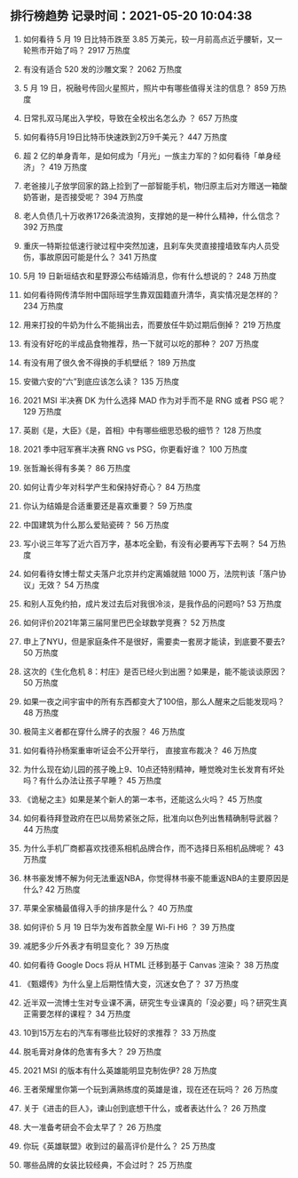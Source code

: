
## 排行榜趋势 记录时间：2021-05-20 10:04:38
  
  1. 如何看待 5 月 19 日比特币跌至 3.85 万美元，较一月前高点近乎腰斩，又一轮熊市开始了吗？ 2917 万热度
    
  2. 有没有适合 520 发的沙雕文案？ 2062 万热度
    
  3. 5 月 19 日，祝融号传回火星照片，照片中有哪些值得关注的信息？ 859 万热度
    
  4. 日常扎双马尾出入学校，导致在全校出名怎么办 ？ 657 万热度
    
  5. 如何看待5月19日比特币快速跌到2万9千美元？ 447 万热度
    
  6. 超 2 亿的单身青年，是如何成为「月光」一族主力军的？如何看待「单身经济」？ 419 万热度
    
  7. 老爸接儿子放学回家的路上捡到了一部智能手机，物归原主后对方赠送一箱酸奶答谢，是否接受呢？ 394 万热度
    
  8. 老人负债几十万收养1726条流浪狗，支撑她的是一种什么精神，什么信念？ 392 万热度
    
  9. 重庆一特斯拉低速行驶过程中突然加速，且刹车失灵直接撞墙致车内人员受伤，事故原因可能是什么？ 341 万热度
    
  10. 5月 19 日新垣结衣和星野源公布结婚消息，你有什么想说的？ 248 万热度
    
  11. 如何看待网传清华附中国际班学生靠双国籍直升清华，真实情况是怎样的？ 234 万热度
    
  12. 用来打投的牛奶为什么不能捐出去，而要放任牛奶过期后倒掉？ 219 万热度
    
  13. 有没有好吃的半成品食物推荐，热一下就可以吃的那种？ 207 万热度
    
  14. 有没有用了很久舍不得换的手机壁纸？ 189 万热度
    
  15. 安徽六安的“六”到底应该怎么读？ 135 万热度
    
  16. 2021 MSI 半决赛 DK 为什么选择 MAD 作为对手而不是 RNG 或者 PSG 呢？ 129 万热度
    
  17. 英剧《是，大臣》《是，首相》中有哪些细思恐极的细节？ 128 万热度
    
  18. 2021 季中冠军赛半决赛 RNG vs PSG，你更看好谁？ 100 万热度
    
  19. 张哲瀚长得有多美？ 86 万热度
    
  20. 如何让青少年对科学产生和保持好奇心？ 84 万热度
    
  21. 你认为结婚是合适重要还是喜欢重要？ 59 万热度
    
  22. 中国建筑为什么那么爱贴瓷砖？ 56 万热度
    
  23. 写小说三年写了近六百万字，基本吃全勤，有没有必要再写下去啊？ 54 万热度
    
  24. 如何看待女博士帮丈夫落户北京并约定离婚就赔 1000 万，法院判该「落户协议」无效？ 54 万热度
    
  25. 和别人互免约拍，成片发过去后对我很冷淡，是我作品的问题吗? 53 万热度
    
  26. 如何评价2021年第三届阿里巴巴全球数学竞赛？ 52 万热度
    
  27. 申上了NYU，但是家庭条件不是很好，需要卖一套房才能读，到底要不要去? 50 万热度
    
  28. 这次的《生化危机 8：村庄》是否已经火到出圈？如果是，能不能谈谈原因？ 50 万热度
    
  29. 如果一夜之间宇宙中的所有东西都变大了100倍，那么人醒来之后能发现吗？ 48 万热度
    
  30. 极简主义者都在穿什么牌子的衣服？ 46 万热度
    
  31. 如何看待孙杨案重审听证会不公开举行， 直接宣布裁决？ 46 万热度
    
  32. 为什么现在幼儿园的孩子晚上9、10点还特别精神，睡觉晚对生长发育有坏处吗？有什么办法让孩子早睡？ 45 万热度
    
  33. 《诡秘之主》如果是某个新人的第一本书，还能这么火吗？ 45 万热度
    
  34. 如何看待拜登政府在巴以局势紧张之际，批准向以色列出售精确制导武器？ 44 万热度
    
  35. 为什么手机厂商都喜欢找德系相机品牌合作，而不选择日系相机品牌呢？ 43 万热度
    
  36. 林书豪发博不解为何无法重返NBA，你觉得林书豪不能重返NBA的主要原因是什么? 42 万热度
    
  37. 苹果全家桶最值得入手的排序是什么？ 40 万热度
    
  38. 如何评价 5 月 19 日华为发布首款全屋 Wi-Fi H6 ？ 39 万热度
    
  39. 减肥多少斤外表才有明显变化？ 39 万热度
    
  40. 如何看待 Google Docs 将从 HTML 迁移到基于 Canvas 渲染？ 38 万热度
    
  41. 《甄嬛传》为什么皇上后期性情大变，沉迷女色了？ 37 万热度
    
  42. 近半双一流博士生对专业课不满，研究生专业课真的「没必要」吗？研究生真正需要怎样的课程？ 34 万热度
    
  43. 10到15万左右的汽车有哪些比较好的求推荐？ 33 万热度
    
  44. 脱毛膏对身体的危害有多大？ 29 万热度
    
  45. 2021 MSI 的版本有什么英雄能明显克制佐伊? 28 万热度
    
  46. 王者荣耀里你第一个玩到满熟练度的英雄是谁，现在还在玩吗？ 26 万热度
    
  47. 关于《进击的巨人》，谏山创到底想干什么，或者表达什么？ 26 万热度
    
  48. 大一准备考研会不会太早了？ 26 万热度
    
  49. 你玩《英雄联盟》收到过的最高评价是什么？ 25 万热度
    
  50. 哪些品牌的女装比较经典，不会过时？ 25 万热度
    